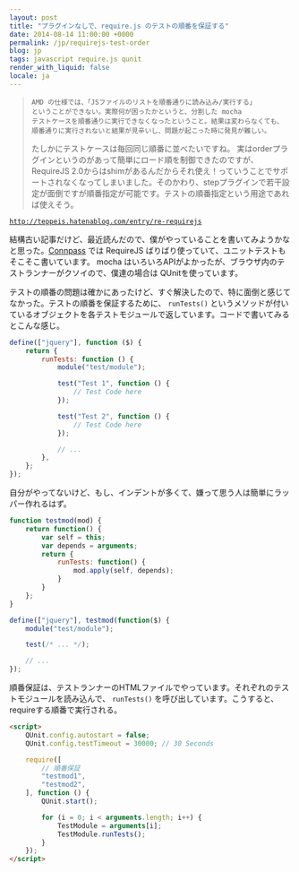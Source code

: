 ```yaml
---
layout: post
title: "プラグインなしで、require.js のテストの順番を保証する"
date: 2014-08-14 11:00:00 +0000
permalink: /jp/requirejs-test-order
blog: jp
tags: javascript require.js qunit
render_with_liquid: false
locale: ja
---
```


> ```text
> AMD の仕様では、「JSファイルのリストを順番通りに読み込み/実行する」
> ということができない。実際何が困ったかというと、分割した mocha
> テストケースを順番通りに実行できなくなったということ。結果は変わらなくても、
> 順番通りに実行されないと結果が見辛いし、問題が起こった時に発見が難しい。
> ```
>
> たしかにテストケースは毎回同じ順番に並べたいですね。
> 実はorderプラグインというのがあって簡単にロード順を制御できたのですが、RequireJS 2.0からはshimがあるんだからそれ使え！っていうことでサポートされなくなってしまいました。そのかわり、stepプラグインで若干設定が面倒ですが順番指定が可能です。テストの順番指定という用途であれば使えそう。

[`http://teppeis.hatenablog.com/entry/re-requirejs`](http://teppeis.hatenablog.com/entry/re-requirejs)

結構古い記事だけど、最近読んだので、僕がやっていることを書いてみようかなと思った。[Connpass](http://connpass.com/) では RequireJS ばりばり使っていて、ユニットテストもそこそこ書いています。
mocha はいろいろAPIがよかったが、ブラウザ内のテストランナーがクソイので、僕達の場合は
QUnitを使っています。

テストの順番の問題は確かにあったけど、すぐ解決したので、特に面倒と感じてなかった。テストの順番を保証するために、 `runTests()` というメソッドが付いているオブジェクトを各テストモジュールで返しています。コードで書いてみるとこんな感じ。

```javascript
define(["jquery"], function ($) {
    return {
        runTests: function () {
            module("test/module");

            test("Test 1", function () {
                // Test Code here
            });

            test("Test 2", function () {
                // Test Code here
            });

            // ...
        },
    };
});
```

自分がやってないけど、もし、インデントが多くて、嫌って思う人は簡単にラッパー作れるはず。

```javascript
function testmod(mod) {
    return function() {
        var self = this;
        var depends = arguments;
        return {
            runTests: function() {
                mod.apply(self, depends);
            }
        }
    };
}

define(["jquery"], testmod(function($) {
    module("test/module");

    test(/* ... */);

    // ...
});
```

順番保証は、テストランナーのHTMLファイルでやっています。それぞれのテストモジュールを読み込んで、 `runTests()` を呼び出しています。こうすると、requireする順番で実行される。

```html
<script>
    QUnit.config.autostart = false;
    QUnit.config.testTimeout = 30000; // 30 Seconds

    require([
        // 順番保証
        "testmod1",
        "testmod2",
    ], function () {
        QUnit.start();

        for (i = 0; i < arguments.length; i++) {
            TestModule = arguments[i];
            TestModule.runTests();
        }
    });
</script>
```
